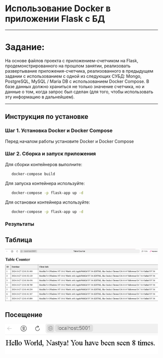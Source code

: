 # Использование Docker в приложении Flask с БД

---

# Задание:

На основе файлов проекта с приложением-счетчиком на Flask, продемонстрированного на прошлом занятии, реализовать развертывание приложения-счетчика, реализованного в предыдущем задании с использованием с одной из следующих СУБД: Mongo, PostgreSQL, MySQL / Maria DB с использованием Docker Compose.
В базе данных должно храниться не только значение счетчика, но и данные о том, когда запрос был сделан (для того, чтобы использовать эту информацию в дальнейшем). 

---

## Инструкция по установке

### Шаг 1. Установка Docker и Docker Compose

Перед началом работы установите Docker и Docker Compose

### Шаг 2. Сборка и запуск приложения

Для сборки контейнеров выполните:

```bash
   docker-compose build
   ```
    
Для запуска контейнера используйте:

```bash
   docker-compose -p flask-app up -d
   ```

Для остановки контейнера используйте:

```bash
   docker-compose -p flask-app up -d
   ```

### Результаты

## Таблица

![tableVisit](tst1.png)

## Посещение

![visit](tst2.png)

